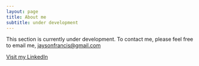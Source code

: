 ```yaml
---
layout: page
title: About me
subtitle: under development 
---
```


This section is currently under development. To contact me, please feel free to email me, [jaysonfrancis@gmail.com](mailto:jaysonfrancis@gmail.com)

[Visit my LinkedIn](http://www.linkedin.com/in/jaysonfrancis)
